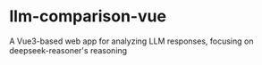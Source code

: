 # llm-comparison-vue
A Vue3-based web app for analyzing LLM responses, focusing on deepseek-reasoner's reasoning
